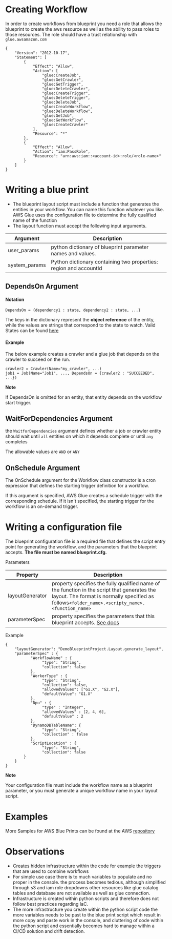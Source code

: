 # Creating Workflow 

In order to create workflows from blueprint you need a role that allows the blueprint to create the aws resource as well as the ability to pass roles to those resources. The role should have a trust relationship with `glue.awsamazon.com`

```
{
    "Version": "2012-10-17",
    "Statement": [
        {
            "Effect": "Allow",
            "Action": [
                "glue:CreateJob",
                "glue:GetCrawler",
                "glue:GetTrigger",
                "glue:DeleteCrawler",
                "glue:CreateTrigger",
                "glue:DeleteTrigger",
                "glue:DeleteJob",
                "glue:CreateWorkflow",
                "glue:DeleteWorkflow",
                "glue:GetJob",
                "glue:GetWorkflow",
                "glue:CreateCrawler"
            ],
            "Resource": "*"
        },
        {
            "Effect": "Allow",
            "Action": "iam:PassRole",
            "Resource": "arn:aws:iam::<account-id>:role/<role-name>"
        }
    ]
}
```


# Writing a blue print
 - The blueprint layout script must include a function that generates the entities in your workflow. You can name this function whatever you like. AWS Glue uses the configuration file to determine the fully qualified name of the function
 - The layout function must accept the following input arguments.
    
| Argument | Description | 
|----------|-------------|
| user_params| python dictionary of blueprint parameter names and values.|
| system_params | Python dictionary containing two properties: region and accountId| 


## DependsOn Argument 

#### Notation 

`DependsOn = {dependency1 : state, dependency2 : state, ...}`

The keys in the dictionary represent the **object reference** of the entity, while the values are strings that correspond to the state to watch. Valid States can be found [here](https://docs.aws.amazon.com/glue/latest/dg/aws-glue-api-jobs-trigger.html#aws-glue-api-jobs-trigger-Condition)

#### Example 

The below example creates a crawler and a glue job that depends on the crawler to succeed on the run.

```
crawler2 = Crawler(Name="my_crawler", ...)
job1 = Job(Name="Job1", ..., DependsOn = {crawler2 : "SUCCEEDED", ...})

```
**Note**

If DependsOn is omitted for an entity, that entity depends on the workflow start trigger.

## WaitForDependencies Argument 

 the `WaitforDependencies` argument defines whether a job or crawler entity should wait until `all` entities on which it depends complete or until `any` completes 

The allowable values are `AND` or `ANY`

## OnSchedule Argument 

 The OnSchedule argument for the Workflow class constructor is a cron expression that defines the starting trigger definition for a workflow.

 If this argument is specified, AWS Glue creates a schedule trigger with the corresponding schedule. If it isn't specified, the starting trigger for the workflow is an on-demand trigger.


# Writing a configuration file 

The blueprint configuration file is a required file that defines the script entry point for generating the workflow, and the parameters that the blueprint accepts. **The file must be named blueprint.cfg.**

Parameters

| Property | Description 
|----------|-----------|
| layoutGenerator |  property specifies the fully qualified name of the function in the script that generates the layout. The format is normally specified as follows`<folder_name>.<scripty_name>.<function_name>` | 
| parameterSpec | property specifies the parameters that this blueprint accepts. [See docs](https://docs.aws.amazon.com/glue/latest/dg/developing-blueprints-code-parameters.html) | 



Example

```
{
    "layoutGenerator": "DemoBlueprintProject.Layout.generate_layout",
    "parameterSpec" : {
           "WorkflowName" : {
                "type": "String",
                "collection": false
           },
           "WorkerType" : {
                "type": "String",
                "collection": false,
                "allowedValues": ["G1.X", "G2.X"],
                "defaultValue": "G1.X"
           },
           "Dpu" : {
                "type" : "Integer",
                "allowedValues" : [2, 4, 6],
                "defaultValue" : 2
           },
           "DynamoDBTableName": {
                "type": "String",
                "collection" : false
           },
           "ScriptLocation" : {
                "type": "String",
                "collection": false
    	}
    }
}
```

**Note** 

Your configuration file must include the workflow name as a blueprint parameter, or you must generate a unique workflow name in your layout script.

# Examples
 More Samples for AWS Blue Prints can be found at the AWS [repository](https://github.com/awslabs/aws-glue-blueprint-libs/tree/master/samples)

# Observations
 - Creates hidden infrastructure within the code for example the triggers that are used to combine workflows
 - For simple use case there is to much variables to populate and no proper in the console. the process becomes tedious, although simplified through s3 and iam role dropdowns other resources like glue catalog tables and database are not available as well as glue connection. 
 - Infrastructure is created within python scripts and therefore does not follow best practices regarding IaC. 
 - The more infrastructure you create within the python script code the more variables needs to be past to the blue print script which result in more copy and paste work in the console, and cluttering of code within the python script and essentially becomes hard to manage within a CI/CD solution and drift detection. 

